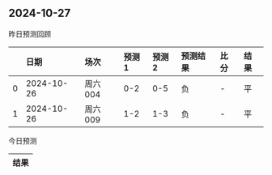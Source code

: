 

 ## 2024-10-27

昨日预测回顾

|    | 日期       | 场次    | 预测1   | 预测2   | 预测结果   | 比分   | 结果   |
|---:|:-----------|:--------|:--------|:--------|:-----------|:-------|:-------|
|  0 | 2024-10-26 | 周六004 | 0-2     | 0-5     | 负         | -      | 平     |
|  1 | 2024-10-26 | 周六009 | 1-2     | 1-3     | 负         | -      | 平     |

今日预测

| 结果   |
|--------|